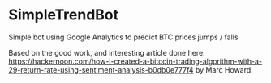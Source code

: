 # SimpleTrendBot
Simple bot using Google Analytics to predict BTC prices jumps / falls

Based on the good work, and interesting article done here: https://hackernoon.com/how-i-created-a-bitcoin-trading-algorithm-with-a-29-return-rate-using-sentiment-analysis-b0db0e777f4 by Marc Howard.

